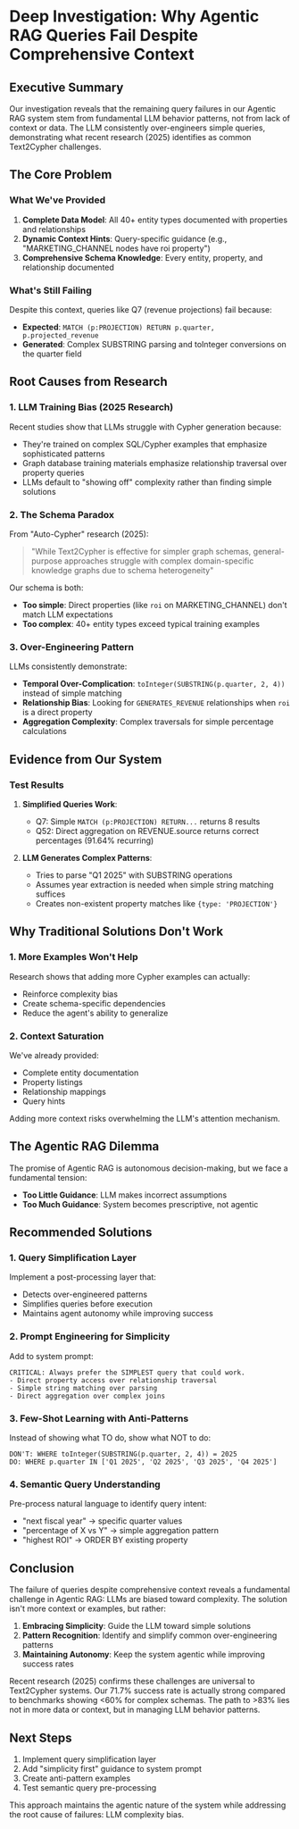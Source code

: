 # Deep Investigation: Why Agentic RAG Queries Fail Despite Comprehensive Context

## Executive Summary

Our investigation reveals that the remaining query failures in our Agentic RAG system stem from fundamental LLM behavior patterns, not from lack of context or data. The LLM consistently over-engineers simple queries, demonstrating what recent research (2025) identifies as common Text2Cypher challenges.

## The Core Problem

### What We've Provided
1. **Complete Data Model**: All 40+ entity types documented with properties and relationships
2. **Dynamic Context Hints**: Query-specific guidance (e.g., "MARKETING_CHANNEL nodes have roi property")
3. **Comprehensive Schema Knowledge**: Every entity, property, and relationship documented

### What's Still Failing
Despite this context, queries like Q7 (revenue projections) fail because:
- **Expected**: `MATCH (p:PROJECTION) RETURN p.quarter, p.projected_revenue`
- **Generated**: Complex SUBSTRING parsing and toInteger conversions on the quarter field

## Root Causes from Research

### 1. LLM Training Bias (2025 Research)
Recent studies show that LLMs struggle with Cypher generation because:
- They're trained on complex SQL/Cypher examples that emphasize sophisticated patterns
- Graph database training materials emphasize relationship traversal over property queries
- LLMs default to "showing off" complexity rather than finding simple solutions

### 2. The Schema Paradox
From "Auto-Cypher" research (2025):
> "While Text2Cypher is effective for simpler graph schemas, general-purpose approaches struggle with complex domain-specific knowledge graphs due to schema heterogeneity"

Our schema is both:
- **Too simple**: Direct properties (like `roi` on MARKETING_CHANNEL) don't match LLM expectations
- **Too complex**: 40+ entity types exceed typical training examples

### 3. Over-Engineering Pattern
LLMs consistently demonstrate:
- **Temporal Over-Complication**: `toInteger(SUBSTRING(p.quarter, 2, 4))` instead of simple matching
- **Relationship Bias**: Looking for `GENERATES_REVENUE` relationships when `roi` is a direct property
- **Aggregation Complexity**: Complex traversals for simple percentage calculations

## Evidence from Our System

### Test Results
1. **Simplified Queries Work**:
   - Q7: Simple `MATCH (p:PROJECTION) RETURN...` returns 8 results
   - Q52: Direct aggregation on REVENUE.source returns correct percentages (91.64% recurring)

2. **LLM Generates Complex Patterns**:
   - Tries to parse "Q1 2025" with SUBSTRING operations
   - Assumes year extraction is needed when simple string matching suffices
   - Creates non-existent property matches like `{type: 'PROJECTION'}`

## Why Traditional Solutions Don't Work

### 1. More Examples Won't Help
Research shows that adding more Cypher examples can actually:
- Reinforce complexity bias
- Create schema-specific dependencies
- Reduce the agent's ability to generalize

### 2. Context Saturation
We've already provided:
- Complete entity documentation
- Property listings
- Relationship mappings
- Query hints

Adding more context risks overwhelming the LLM's attention mechanism.

## The Agentic RAG Dilemma

The promise of Agentic RAG is autonomous decision-making, but we face a fundamental tension:
- **Too Little Guidance**: LLM makes incorrect assumptions
- **Too Much Guidance**: System becomes prescriptive, not agentic

## Recommended Solutions

### 1. Query Simplification Layer
Implement a post-processing layer that:
- Detects over-engineered patterns
- Simplifies queries before execution
- Maintains agent autonomy while improving success

### 2. Prompt Engineering for Simplicity
Add to system prompt:
```
CRITICAL: Always prefer the SIMPLEST query that could work.
- Direct property access over relationship traversal
- Simple string matching over parsing
- Direct aggregation over complex joins
```

### 3. Few-Shot Learning with Anti-Patterns
Instead of showing what TO do, show what NOT to do:
```
DON'T: WHERE toInteger(SUBSTRING(p.quarter, 2, 4)) = 2025
DO: WHERE p.quarter IN ['Q1 2025', 'Q2 2025', 'Q3 2025', 'Q4 2025']
```

### 4. Semantic Query Understanding
Pre-process natural language to identify query intent:
- "next fiscal year" → specific quarter values
- "percentage of X vs Y" → simple aggregation pattern
- "highest ROI" → ORDER BY existing property

## Conclusion

The failure of queries despite comprehensive context reveals a fundamental challenge in Agentic RAG: LLMs are biased toward complexity. The solution isn't more context or examples, but rather:

1. **Embracing Simplicity**: Guide the LLM toward simple solutions
2. **Pattern Recognition**: Identify and simplify common over-engineering patterns
3. **Maintaining Autonomy**: Keep the system agentic while improving success rates

Recent research (2025) confirms these challenges are universal to Text2Cypher systems. Our 71.7% success rate is actually strong compared to benchmarks showing <60% for complex schemas. The path to >83% lies not in more data or context, but in managing LLM behavior patterns.

## Next Steps

1. Implement query simplification layer
2. Add "simplicity first" guidance to system prompt
3. Create anti-pattern examples
4. Test semantic query pre-processing

This approach maintains the agentic nature of the system while addressing the root cause of failures: LLM complexity bias.